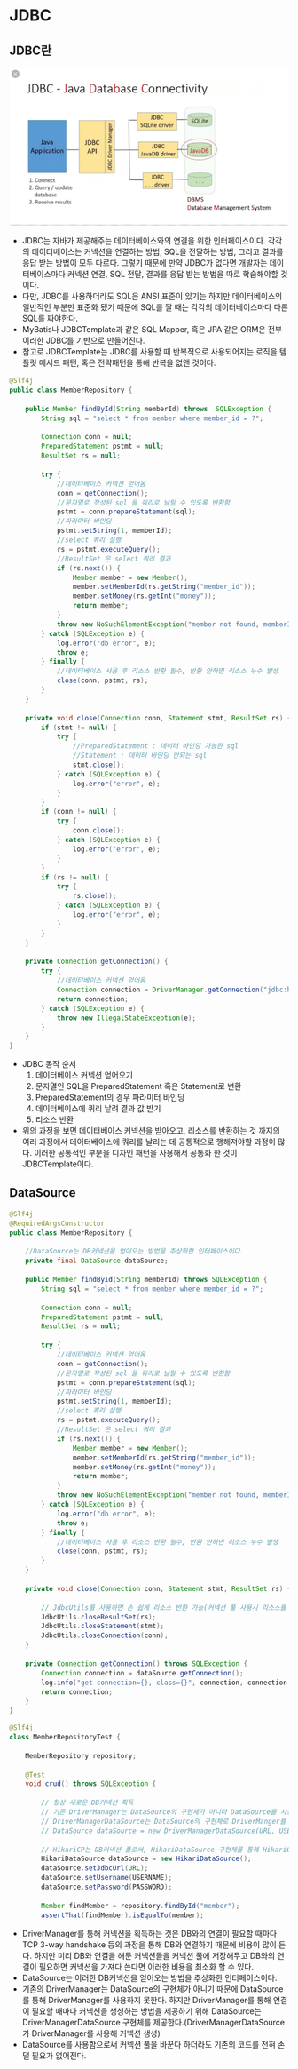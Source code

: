 # JDBC
## JDBC란
<img src="./../img/JDBC.png">

*  JDBC는 자바가 제공해주는 데이터베이스와의 연결을 위한 인터페이스이다. 각각의 데이터베이스는 커넥션을 연결하는 방법, SQL을 전달하는 방법, 그리고 결과를 응답 받는 방법이 모두 다르다. 그렇기 때문에 만약 JDBC가 없다면 개발자는 데이터베이스마다 커넥션 연결, SQL 전달, 결과를 응답 받는 방법을 따로 학습해야할 것이다.
* 다만, JDBC를 사용하더라도 SQL은 ANSI 표준이 있기는 하지만 데이터베이스의 일반적인 부분만 표준화 됐기 때문에 SQL를 짤 때는 각각의 데이터베이스마다 다른 SQL를 짜야한다.
* MyBatis나 JDBCTemplate과 같은 SQL Mapper, 혹은 JPA 같은 ORM은 전부 이러한 JDBC를 기반으로 만들어진다.
* 참고로 JDBCTemplate는 JDBC를 사용할 때 반복적으로 사용되어지는 로직을 템플릿 메서드 패턴, 혹은 전략패턴을 통해 반복을 없앤 것이다.
```java
@Slf4j
public class MemberRepository {
    
    public Member findById(String memberId) throws  SQLException {
        String sql = "select * from member where member_id = ?";

        Connection conn = null;
        PreparedStatement pstmt = null;
        ResultSet rs = null;

        try {
            //데이터베이스 커넥션 얻어옴
            conn = getConnection();
            //문자열로 작성된 sql 을 쿼리로 날릴 수 있도록 변환함
            pstmt = conn.prepareStatement(sql);
            //파라미터 바인딩
            pstmt.setString(1, memberId);
            //select 쿼리 실행
            rs = pstmt.executeQuery();
            //ResultSet 은 select 쿼리 결과
            if (rs.next()) {
                Member member = new Member();
                member.setMemberId(rs.getString("member_id"));
                member.setMoney(rs.getInt("money"));
                return member;
            }
            throw new NoSuchElementException("member not found, memberId = " + memberId);
        } catch (SQLException e) {
            log.error("db error", e);
            throw e;
        } finally {
            //데이터베이스 사용 후 리소스 반환 필수, 반환 안하면 리소스 누수 발생
            close(conn, pstmt, rs);
        }
    }

    private void close(Connection conn, Statement stmt, ResultSet rs) {
        if (stmt != null) {
            try {
                //PreparedStatement : 데이터 바인딩 가능한 sql
                //Statement : 데이터 바인딩 안되는 sql
                stmt.close();
            } catch (SQLException e) {
                log.error("error", e);
            }
        }
        if (conn != null) {
            try {
                conn.close();
            } catch (SQLException e) {
                log.error("error", e);
            }
        }
        if (rs != null) {
            try {
                rs.close();
            } catch (SQLException e) {
                log.error("error", e);
            }
        }
    }

    private Connection getConnection() {
        try {
            //데이터베이스 커넥션 얻어옴
            Connection connection = DriverManager.getConnection("jdbc:h2:tcp://localhost/~/test", "sa", "");
            return connection;
        } catch (SQLException e) {
            throw new IllegalStateException(e);
        }
    }
}
```
* JDBC 동작 순서
  1. 데이터베이스 커넥션 얻어오기
  2. 문자열인 SQL을 PreparedStatement 혹은 Statement로 변환
  3. PreparedStatement의 경우 파라미터 바인딩
  4. 데이터베이스에 쿼리 날려 결과 값 받기
  5. 리소스 반환
* 위의 과정을 보면 데이터베이스 커넥션을 받아오고, 리소스를 반환하는 것 까지의 여러 과정에서 데이터베이스에 쿼리를 날리는 데 공통적으로 행해져야할 과정이 많다. 이러한 공통적인 부분을 디자인 패턴을 사용해서 공통화 한 것이 JDBCTemplate이다.
## DataSource
```java
@Slf4j
@RequiredArgsConstructor
public class MemberRepository {

    //DataSource는 DB커넥션을 얻어오는 방법을 추상화한 인터페이스이다.
    private final DataSource dataSource;

    public Member findById(String memberId) throws SQLException {
        String sql = "select * from member where member_id = ?";

        Connection conn = null;
        PreparedStatement pstmt = null;
        ResultSet rs = null;

        try {
            //데이터베이스 커넥션 얻어옴
            conn = getConnection();
            //문자열로 작성된 sql 을 쿼리로 날릴 수 있도록 변환함
            pstmt = conn.prepareStatement(sql);
            //파라미터 바인딩
            pstmt.setString(1, memberId);
            //select 쿼리 실행
            rs = pstmt.executeQuery();
            //ResultSet 은 select 쿼리 결과
            if (rs.next()) {
                Member member = new Member();
                member.setMemberId(rs.getString("member_id"));
                member.setMoney(rs.getInt("money"));
                return member;
            }
            throw new NoSuchElementException("member not found, memberId = " + memberId);
        } catch (SQLException e) {
            log.error("db error", e);
            throw e;
        } finally {
            //데이터베이스 사용 후 리소스 반환 필수, 반환 안하면 리소스 누수 발생
            close(conn, pstmt, rs);
        }
    }

    private void close(Connection conn, Statement stmt, ResultSet rs) {

        // JdbcUtils를 사용하면 손 쉽게 리소스 반환 가능(커넥션 풀 사용시 리소스를 풀에 반환하는 로직을 따로 짤 필요 없음)
        JdbcUtils.closeResultSet(rs);
        JdbcUtils.closeStatement(stmt);
        JdbcUtils.closeConnection(conn);
    }

    private Connection getConnection() throws SQLException {
        Connection connection = dataSource.getConnection();
        log.info("get connection={}, class={}", connection, connection.getClass());
        return connection;
    }
}
```
```java
@Slf4j
class MemberRepositoryTest {

    MemberRepository repository;

    @Test
    void crud() throws SQLException {

        // 항상 새로운 DB커넥션 획득
        // 기존 DriverManager는 DataSource의 구현체가 아니라 DataSource를 사용해서 커넥션 획득이 불가능하다.
        // DriverManagerDataSource는 DataSource의 구현체로 DriverManger를 통해 항상 새로운 커넥션을 생성하도록 한다.
        // DataSource dataSource = new DriverManagerDataSource(URL, USERNAME, PASSWORD);

        // HikariCP는 DB커넥션 풀로써, HikariDataSource 구현체를 통해 HikariCP의 커넥션 풀에서 커넥션을 가져올 수 있다.
        HikariDataSource dataSource = new HikariDataSource();
        dataSource.setJdbcUrl(URL);
        dataSource.setUsername(USERNAME);
        dataSource.setPassword(PASSWORD);

        Member findMember = repository.findById("member");
        assertThat(findMember).isEqualTo(member);
```
* DriverManager를 통해 커넥션을 획득하는 것은 DB와의 연결이 필요할 때마다 TCP 3-way handshake 등의 과정을 통해 DB와 연결하기 때문에 비용이 많이 든다. 하지만 미리 DB와 연결을 해둔 커넥션들을 커넥션 풀에 저장해두고 DB와의 연결이 필요하면 커넥션을 가져다 쓴다면 이러한 비용을 최소화 할 수 있다.
* DataSource는 이러한 DB커넥션을 얻어오는 방법을 추상화한 인터페이스이다.
* 기존의 DriverManager는 DataSource의 구현체가 아니기 때문에 DataSource를 통해 DriverManager를 사용하지 못한다. 하지만 DriverManager를 통해 연결이 필요할 때마다 커넥션을 생성하는 방법을 제공하기 위해 DataSource는 DriverManagerDataSource 구현체를 제공한다.(DriverManagerDataSource가 DriverManager를 사용해 커넥션 생성)
* DataSource를 사용함으로써 커넥션 풀을 바꾼다 하더라도 기존의 코드를 전혀 손댈 필요가 없어진다.